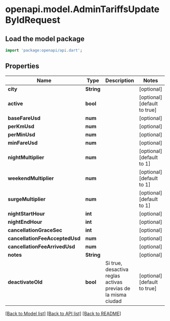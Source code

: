 # openapi.model.AdminTariffsUpdateByIdRequest

## Load the model package
```dart
import 'package:openapi/api.dart';
```

## Properties
Name | Type | Description | Notes
------------ | ------------- | ------------- | -------------
**city** | **String** |  | [optional] 
**active** | **bool** |  | [optional] [default to true]
**baseFareUsd** | **num** |  | [optional] 
**perKmUsd** | **num** |  | [optional] 
**perMinUsd** | **num** |  | [optional] 
**minFareUsd** | **num** |  | [optional] 
**nightMultiplier** | **num** |  | [optional] [default to 1]
**weekendMultiplier** | **num** |  | [optional] [default to 1]
**surgeMultiplier** | **num** |  | [optional] [default to 1]
**nightStartHour** | **int** |  | [optional] 
**nightEndHour** | **int** |  | [optional] 
**cancellationGraceSec** | **int** |  | [optional] 
**cancellationFeeAcceptedUsd** | **num** |  | [optional] 
**cancellationFeeArrivedUsd** | **num** |  | [optional] 
**notes** | **String** |  | [optional] 
**deactivateOld** | **bool** | Si true, desactiva reglas activas previas de la misma ciudad | [optional] [default to true]

[[Back to Model list]](../README.md#documentation-for-models) [[Back to API list]](../README.md#documentation-for-api-endpoints) [[Back to README]](../README.md)


